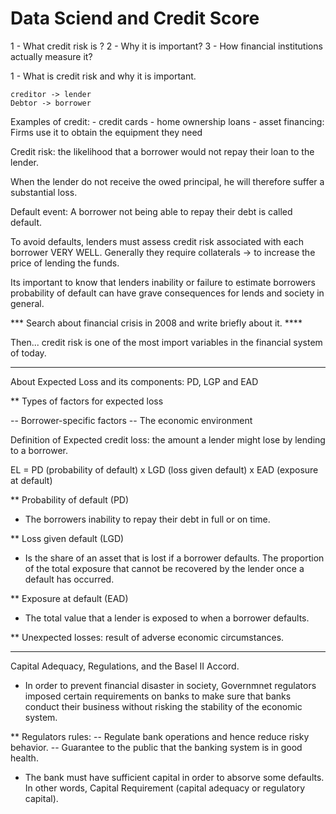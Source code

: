 # Data Sciend and Credit Score

1 - What credit risk is ?
2 - Why it is important?
3 - How financial institutions actually measure it?


1 - What is credit risk and why it is important.

	creditor -> lender
	Debtor -> borrower

Examples of credit: 
	- credit cards
	- home ownership loans
	- asset financing: Firms use it to obtain the equipment they need
	
Credit risk: the likelihood that a borrower would not repay their loan to the lender. 

When the lender do not receive the owed principal, he will therefore suffer a substantial loss.

Default event: A borrower not being able to repay their debt is called default.

To avoid defaults, lenders must assess credit risk associated with each borrower VERY WELL.
Generally they require collaterals -> to increase the price of lending the funds.


Its important to know that lenders inability or failure to estimate borrowers probability of default can have grave consequences for lends and society in general.

*** Search about financial crisis in 2008 and write briefly about it. ****

Then... credit risk is one of the most import variables in the financial system of today.


----------------------------------------------------------

About Expected Loss and its components: PD, LGP and EAD

** Types of  factors for expected loss

-- Borrower-specific factors
-- The economic environment

Definition of Expected credit loss: the amount a lender might lose by lending to a borrower.

EL = PD (probability of default) x LGD (loss given default) x EAD (exposure at default)


** Probability of default (PD)
- The borrowers inability to repay their debt in full or on time.

** Loss given default (LGD)
- Is the share of an asset that is lost if a borrower defaults. The proportion of the total exposure that cannot be recovered by the lender once a default has occurred.

** Exposure at default (EAD)
- The total value that a lender is exposed to when a borrower defaults.


** Unexpected losses: result of adverse economic circumstances.


-----------------------------------------------------------

Capital Adequacy, Regulations, and the Basel II Accord.

- In order to prevent financial disaster in society, Governmnet regulators imposed certain requirements on banks to make sure that banks conduct their business without risking the stability of the economic system.

** Regulators rules:
	-- Regulate bank operations and hence reduce risky behavior.
	-- Guarantee to the public that the banking system is in good health. 
- The bank must have sufficient capital in order to absorve some defaults. In other words, Capital Requirement (capital adequacy or regulatory capital).
